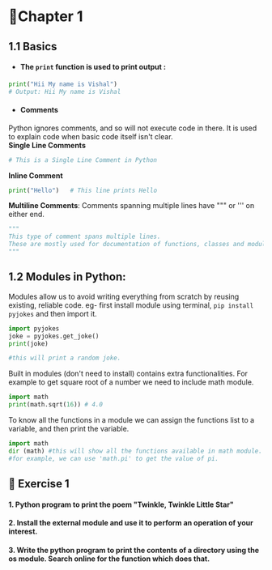 # 📝Chapter 1  
## 1.1 Basics

- #### The ```print``` function is used to print output :
```python
print("Hii My name is Vishal")
# Output: Hii My name is Vishal
```


- #### Comments
Python ignores comments, and so will not execute code in there. It is used to explain code when basic code itself isn't clear.<br>
**Single Line Comments**
```python
# This is a Single Line Comment in Python
```

**Inline Comment**
```python
print("Hello")   # This line prints Hello 
```

**Multiline Comments**: Comments spanning multiple lines have """ or ''' on either end.
```python
"""
This type of comment spans multiple lines.
These are mostly used for documentation of functions, classes and modules.
"""
```
## 1.2 Modules in Python:
Modules allow us to avoid writing everything from scratch by reusing existing, reliable code.
eg- first install module using terminal, ```pip install pyjokes``` and then import it.
```python
import pyjokes
joke = pyjokes.get_joke()
print(joke)

#this will print a random joke.
```
Built in modules (don't need to install) contains extra functionalities. For example to get square root of a number we need to include math module.
```python
import math
print(math.sqrt(16)) # 4.0
```
To know all the functions in a module we can assign the functions list to a variable, and then print the variable.
```python
import math
dir (math) #this will show all the functions available in math module.
#for example, we can use 'math.pi' to get the value of pi.
```

## 🎯 Exercise 1
#### 1. Python program to print the poem "Twinkle, Twinkle Little Star"
#### 2. Install the external module and use it to perform an operation of your interest.
#### 3. Write the python program to print the contents of a directory using the os module. Search online for the function which does that.